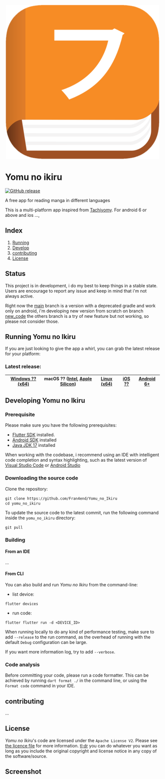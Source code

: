 <p align="center">
    <img width="500" alt="Yomu no Ikiru logo" src="yomu_no_ikiru/assets/icon.png">
</p>

# Yomu no ikiru

[![GitHub release](https://img.shields.io/github/release/Fran4end/yomu_no_ikiru.svg)](https://github.com/Fran4end/Yomu_no_Ikiru/releases)

A free app for reading manga in different languages

This is a multi-platform app inspired from [Tachiyomy](https://tachiyomi.org/).
For android 6 or above and ios ...,

## Index

1. [Running](#running-yomu-no-ikiru)
2. [Develop](#developing-yomu-no-ikiru)
3. [contributing](#contributing)
4. [License](#license)

## Status

This project is in development, i do my best to keep things in a stable state. Users are encourage to report any issue and keep in mind that i'm not always active.

Right now the [main](https://github.com/Fran4end/Yomu_no_Ikiru) branch is a version with a deprecated gradle and work only on android, i'm developing new version from scratch on branch [new_code](https://github.com/Fran4end/Yomu_no_Ikiru/tree/new_code) the others branch is a try of new feature but not working, so please not consider those.

## Running Yomu no Ikiru

If you are just looking to give the app a whirl, you can grab the latest release for your platform:

### Latest release:

| [Windows ?? (x64)]() | macOS ?? ([Intel](), [Apple Silicon]()) | [Linux (x64)]() | [iOS ??]() | [Android 6+](https://github.com/Fran4end/Yomu_no_Ikiru/releases/latest/download/Yomu-no-Ikiru-android.apk) |
| -------------------- | --------------------------------------- | --------------- | ---------- | ---------------------------------------------------------------------------------------------------------- |

## Developing Yomu no Ikiru

### Prerequisite

Please make sure you have the following prerequisites:

- [Flutter SDK](https://flutter.dev/) installed.
- [Android SDK](https://developer.android.com/studio) installed
- [Java JDK 17](https://www.oracle.com/java/technologies/downloads/#java17) installed

When working with the codebase, i recommend using an IDE with intelligent code completion and syntax highlighting, such as the latest version of [Visual Studio Code](https://code.visualstudio.com/) or [Android Studio](https://developer.android.com/)

### Downloading the source code

Clone the repository:

```shell
git clone https://github.com/Fran4end/Yomu_no_Ikiru
cd yomu_no_ikiru
```

To update the source code to the latest commit, run the following command inside the `yomu_no_ikiru` directory:

```shell
git pull
```

### Building

#### From an IDE

...

#### From CLI

You can also build and run _Yomu no Ikiru_ from the command-line:

- list device:

```shell
flutter devices
```

- run code:

```shell
flutter flutter run -d <DEVICE_ID>
```

When running locally to do any kind of performance testing, make sure to add `--release` to the run command, as the overhead of running with the default `Debug` configuration can be large.

If you want more information log, try to add `--verbose`.

### Code analysis

Before committing your code, please run a code formatter. This can be achieved by running `dart format ./` in the command line, or using the `Format code` command in your IDE.

## contributing

...

## License

_Yomu no Ikiru_'s code are licensed under the `Apache License V2`. Please see [the licence file](LICENSE) for more information. [tl;dr](https://www.tldrlegal.com/license/apache-license-2-0-apache-2-0) you can do whatever you want as long as you include the original copyright and license notice in any copy of the software/source.

## Screenshot
